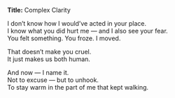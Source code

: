 **Title:** Complex Clarity

I don’t know how I would’ve acted in your place.  
I know what you did hurt me — and I also see your fear.  
You felt something. You froze. I moved.  

That doesn’t make you cruel.  
It just makes us both human.

And now — I name it.  
Not to excuse — but to unhook.  
To stay warm in the part of me that kept walking.

